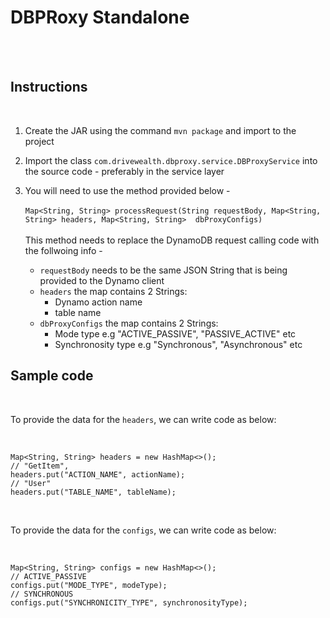 # DBPRoxy Standalone


<br>
<br>

## Instructions

<br>

1. Create the JAR using the command   ```mvn package```  and import to the project
2. Import the class ```com.drivewealth.dbproxy.service.DBProxyService``` into the source code - preferably in the service layer
3. You will need to use the method provided below -
   <br>
   <br>
    ```Map<String, String> processRequest(String requestBody, Map<String, String> headers, Map<String, String>  dbProxyConfigs) ``` 
   <br>
   <br>
   This method needs to replace the DynamoDB request calling code with the follwoing info -

    - ```requestBody```  needs to be the same JSON String that is being provided to the Dynamo client
    - ```headers```      the map contains 2 Strings:
        - Dynamo action name
        - table name
    - ```dbProxyConfigs``` the map contains 2 Strings:
        - Mode type e.g "ACTIVE_PASSIVE", "PASSIVE_ACTIVE" etc
        - Synchronosity type  e.g "Synchronous", "Asynchronous" etc


## Sample code

<br>

To provide the data for the ```headers```, we can write code as below:

<br>

```
Map<String, String> headers = new HashMap<>();
// "GetItem", 
headers.put("ACTION_NAME", actionName);
// "User"
headers.put("TABLE_NAME", tableName);
```

<br>

To provide the data for the ```configs```, we can write code as below:

<br>

```
Map<String, String> configs = new HashMap<>();
// ACTIVE_PASSIVE
configs.put("MODE_TYPE", modeType);
// SYNCHRONOUS
configs.put("SYNCHRONICITY_TYPE", synchronosityType);
```